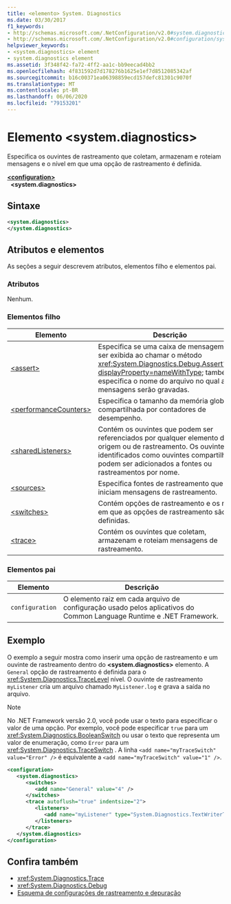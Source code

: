 ```yaml
---
title: <elemento> System. Diagnostics
ms.date: 03/30/2017
f1_keywords:
- http://schemas.microsoft.com/.NetConfiguration/v2.0#system.diagnostics
- http://schemas.microsoft.com/.NetConfiguration/v2.0#configuration/system.diagnostics
helpviewer_keywords:
- <system.diagnostics> element
- system.diagnostics element
ms.assetid: 3f348f42-fa72-4ff2-aa1c-bb9eecad4bb2
ms.openlocfilehash: 4f831592d7d178276b1625e1ef7d8512085342af
ms.sourcegitcommit: b16c00371ea06398859ecd157defc81301c9070f
ms.translationtype: MT
ms.contentlocale: pt-BR
ms.lasthandoff: 06/06/2020
ms.locfileid: "79153201"
---
```

# <a name="systemdiagnostics-element"></a>Elemento \<system.diagnostics>
Especifica os ouvintes de rastreamento que coletam, armazenam e roteiam mensagens e o nível em que uma opção de rastreamento é definida.  
  
[**\<configuration>**](../configuration-element.md)  
&nbsp;&nbsp;**\<system.diagnostics>**  
  
## <a name="syntax"></a>Sintaxe  
  
```xml  
<system.diagnostics>
</system.diagnostics>  
```  
  
## <a name="attributes-and-elements"></a>Atributos e elementos  
 As seções a seguir descrevem atributos, elementos filho e elementos pai.  
  
### <a name="attributes"></a>Atributos  
 Nenhum.  
  
### <a name="child-elements"></a>Elementos filho  
  
|Elemento|Descrição|  
|-------------|-----------------|  
|[\<assert>](assert-element.md)|Especifica se uma caixa de mensagem deve ser exibida ao chamar o método <xref:System.Diagnostics.Debug.Assert%2A?displayProperty=nameWithType>; também especifica o nome do arquivo no qual as mensagens serão gravadas.|  
|[\<performanceCounters>](performancecounters-element.md)|Especifica o tamanho da memória global compartilhada por contadores de desempenho.|  
|[\<sharedListeners>](sharedlisteners-element.md)|Contém os ouvintes que podem ser referenciados por qualquer elemento de origem ou de rastreamento. Os ouvintes identificados como ouvintes compartilhados podem ser adicionados a fontes ou rastreamentos por nome.|  
|[\<sources>](sources-element.md)|Especifica fontes de rastreamento que iniciam mensagens de rastreamento.|  
|[\<switches>](switches-element.md)|Contém opções de rastreamento e os níveis em que as opções de rastreamento são definidas.|  
|[\<trace>](trace-element.md)|Contém os ouvintes que coletam, armazenam e roteiam mensagens de rastreamento.|  
  
### <a name="parent-elements"></a>Elementos pai  
  
|Elemento|Descrição|  
|-------------|-----------------|  
|`configuration`|O elemento raiz em cada arquivo de configuração usado pelos aplicativos do Common Language Runtime e .NET Framework.|  
  
## <a name="example"></a>Exemplo  
 O exemplo a seguir mostra como inserir uma opção de rastreamento e um ouvinte de rastreamento dentro do **\<system.diagnostics>** elemento. A `General` opção de rastreamento é definida para o <xref:System.Diagnostics.TraceLevel> nível. O ouvinte de rastreamento `myListener` cria um arquivo chamado `MyListener.log` e grava a saída no arquivo.  
  
> [!NOTE]
> No .NET Framework versão 2.0, você pode usar o texto para especificar o valor de uma opção. Por exemplo, você pode especificar `true` para um <xref:System.Diagnostics.BooleanSwitch> ou usar o texto que representa um valor de enumeração, como `Error` para um <xref:System.Diagnostics.TraceSwitch> . A linha `<add name="myTraceSwitch" value="Error" />` é equivalente a `<add name="myTraceSwitch" value="1" />`.  
  
```xml  
<configuration>  
   <system.diagnostics>  
      <switches>  
         <add name="General" value="4" />  
      </switches>  
      <trace autoflush="true" indentsize="2">  
         <listeners>  
            <add name="myListener" type="System.Diagnostics.TextWriterTraceListener, System, Version=1.0.3300.0, Culture=neutral, PublicKeyToken=b77a5c561934e089" initializeData="MyListener.log" traceOutputOptions="ProcessId, LogicalOperationStack, Timestamp, ThreadId, Callstack, DateTime" />  
         </listeners>  
      </trace>  
   </system.diagnostics>  
</configuration>  
```  
  
## <a name="see-also"></a>Confira também

- <xref:System.Diagnostics.Trace>
- <xref:System.Diagnostics.Debug>
- [Esquema de configurações de rastreamento e depuração](index.md)
